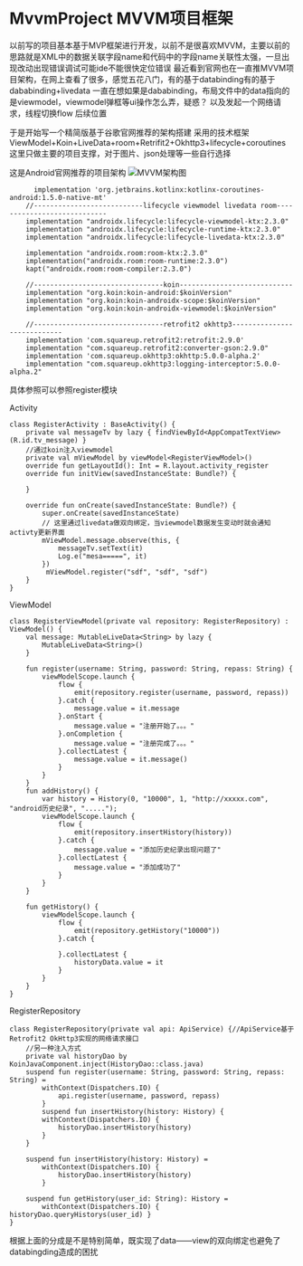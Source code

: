 # MvvmProject MVVM项目框架
以前写的项目基本基于MVP框架进行开发，以前不是很喜欢MVVM，主要以前的思路就是XML中的数据关联字段name和代码中的字段name关联性太强，一旦出现改动出现错误调试可能ide不能很快定位错误
最近看到官网也在一直推MVVM项目架构，在网上查看了很多，感觉五花八门，有的基于databinding有的基于dababinding+livedata 
一直在想如果是dababinding，布局文件中的data指向的是viewmodel，viewmodel弹框等ui操作怎么弄，疑惑？
以及发起一个网络请求，线程切换flow 后续位置


于是开始写一个精简版基于谷歌官网推荐的架构搭建
采用的技术框架 ViewModel+Koin+LiveData+room+Retrifit2+Okhttp3+lifecycle+coroutines 这里只做主要的项目支撑，对于图片、json处理等一些自行选择


这是Android官网推荐的项目架构
![MVVM架构图](https://developer.android.com/topic/libraries/architecture/images/final-architecture.png?hl=zh_cn)

```
	  implementation 'org.jetbrains.kotlinx:kotlinx-coroutines-android:1.5.0-native-mt'
    //---------------------------lifecycle viewmodel livedata room----------------------------
    implementation "androidx.lifecycle:lifecycle-viewmodel-ktx:2.3.0"
    implementation "androidx.lifecycle:lifecycle-runtime-ktx:2.3.0"
    implementation "androidx.lifecycle:lifecycle-livedata-ktx:2.3.0"

    implementation "androidx.room:room-ktx:2.3.0"
    implementation("androidx.room:room-runtime:2.3.0")
    kapt("androidx.room:room-compiler:2.3.0")

    //--------------------------------koin----------------------------
    implementation "org.koin:koin-android:$koinVersion"
    implementation "org.koin:koin-androidx-scope:$koinVersion"
    implementation "org.koin:koin-androidx-viewmodel:$koinVersion"

    //--------------------------------retrofit2 okhttp3----------------------------
    implementation 'com.squareup.retrofit2:retrofit:2.9.0'
    implementation "com.squareup.retrofit2:converter-gson:2.9.0"
    implementation 'com.squareup.okhttp3:okhttp:5.0.0-alpha.2'
    implementation "com.squareup.okhttp3:logging-interceptor:5.0.0-alpha.2"
```
具体参照可以参照register模块

Activity
```
class RegisterActivity : BaseActivity() {
    private val messageTv by lazy { findViewById<AppCompatTextView>(R.id.tv_message) }
    //通过koin注入viewmodel
    private val mViewModel by viewModel<RegisterViewModel>()
    override fun getLayoutId(): Int = R.layout.activity_register
    override fun initView(savedInstanceState: Bundle?) {

    }

    override fun onCreate(savedInstanceState: Bundle?) {
        super.onCreate(savedInstanceState)
        // 这里通过livedata做双向绑定，当viewmodel数据发生变动时就会通知activty更新界面
        mViewModel.message.observe(this, {
            messageTv.setText(it)
            Log.e("mesa=====", it)
        })
         mViewModel.register("sdf", "sdf", "sdf")
    }
}
```
ViewModel
```
class RegisterViewModel(private val repository: RegisterRepository) : ViewModel() {
    val message: MutableLiveData<String> by lazy {
        MutableLiveData<String>()
    }

    fun register(username: String, password: String, repass: String) {
        viewModelScope.launch {
            flow {
                emit(repository.register(username, password, repass))
            }.catch {
                message.value = it.message
            }.onStart {
                message.value = "注册开始了。。。"
            }.onCompletion {
                message.value = "注册完成了。。。"
            }.collectLatest {
                message.value = it.message()
            }
        }
    }
    fun addHistory() {
        var history = History(0, "10000", 1, "http://xxxxx.com", "android历史纪录", ".....");
        viewModelScope.launch {
            flow {
                emit(repository.insertHistory(history))
            }.catch {
                message.value = "添加历史纪录出现问题了"
            }.collectLatest {
                message.value = "添加成功了"
            }
        }
    }

    fun getHistory() {
        viewModelScope.launch {
            flow {
                emit(repository.getHistory("10000"))
            }.catch {

            }.collectLatest {
                historyData.value = it
            }
        }
    }
}
```
RegisterRepository
```
class RegisterRepository(private val api: ApiService) {//ApiService基于Retrofit2 OkHttp3实现的网络请求接口
    //另一种注入方式
    private val historyDao by KoinJavaComponent.inject(HistoryDao::class.java)
    suspend fun register(username: String, password: String, repass: String) =
        withContext(Dispatchers.IO) {
            api.register(username, password, repass)
        }
	    suspend fun insertHistory(history: History) {
        withContext(Dispatchers.IO) {
            historyDao.insertHistory(history)
        }
    }

    suspend fun insertHistory(history: History) =
        withContext(Dispatchers.IO) {
            historyDao.insertHistory(history)
        }

    suspend fun getHistory(user_id: String): History =
        withContext(Dispatchers.IO) { historyDao.queryHistorys(user_id) }
}
```

根据上面的分成是不是特别简单，既实现了data——view的双向绑定也避免了databingding造成的困扰

